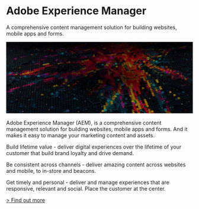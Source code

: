 # Adobe Experience Manager

A comprehensive content management solution for building websites, mobile apps and forms.

![Make delivering great digital experiences look easy.](./aem.jpg)

[](./primetime.html) [](./campaign.html) [](./target.html)

Adobe Experience Manager (AEM), is a comprehensive content management solution for building websites, mobile apps and forms. And it makes it easy to manage your marketing content and assets.

Build lifetime value - deliver digital experiences over the lifetime of your customer that build brand loyalty and drive demand.

Be consistent across channels - deliver amazing content across websites and mobile, to in-store and beacons. 

Get timely and personal - deliver and manage experiences that are responsive, relevant and social. Place the customer at the center.

[> Find out more](https://helpx.adobe.com/support/experience-manager/6-4.html)